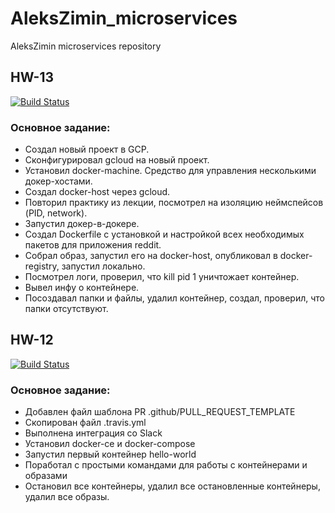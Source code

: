 # AleksZimin_microservices
AleksZimin microservices repository

## HW-13
[![Build Status](https://travis-ci.com/Otus-DevOps-2018-09/AleksZimin_microservices.svg?branch=docker-2)](https://travis-ci.com/Otus-DevOps-2018-09/AleksZimin_microservices)

### Основное задание:
* Создал новый проект в GCP.
* Сконфигурировал gcloud на новый проект.
* Установил docker-machine. Средство для управления несколькими докер-хостами.
* Создал docker-host через gcloud.
* Повторил практику из лекции, посмотрел на изоляцию неймспейсов (PID, network).
* Запустил докер-в-докере.
* Создал Dockerfile с установкой и настройкой всех необходимых пакетов для приложения reddit.
* Собрал образ, запустил его на docker-host, опубликовал в docker-registry, запустил локально.
* Посмотрел логи, проверил, что kill pid 1 уничтожает контейнер.
* Вывел инфу о контейнере.
* Посоздавал папки и файлы, удалил контейнер, создал, проверил, что папки отсутствуют.

## HW-12
[![Build Status](https://travis-ci.com/Otus-DevOps-2018-09/AleksZimin_microservices.svg?branch=docker-1)](https://travis-ci.com/Otus-DevOps-2018-09/AleksZimin_microservices)

### Основное задание:
* Добавлен файл шаблона PR .github/PULL_REQUEST_TEMPLATE
* Скопирован файл .travis.yml
* Выполнена интеграция со Slack
* Установил docker-ce и docker-compose
* Запустил первый контейнер hello-world
* Поработал с простыми командами для работы с контейнерами и образами
* Остановил все контейнеры, удалил все остановленные контейнеры, удалил все образы.
